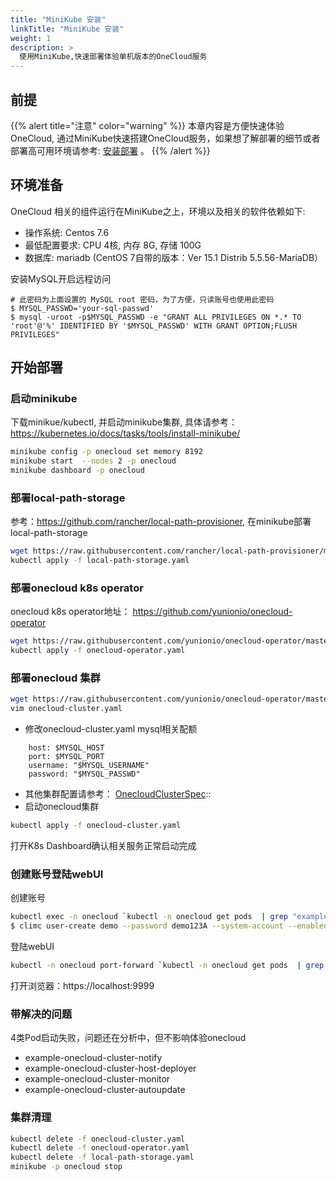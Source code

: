 ```yaml
---
title: "MiniKube 安装"
linkTitle: "MiniKube 安装"
weight: 1
description: >
  使用MiniKube,快速部署体验单机版本的OneCloud服务
---
```


## 前提
{{% alert title="注意" color="warning" %}}
本章内容是方便快速体验OneCloud, 通过MiniKube快速搭建OneCloud服务，如果想了解部署的细节或者部署高可用环境请参考: [安装部署](/docs/setup/) 。
{{% /alert %}}

## 环境准备
OneCloud 相关的组件运行在MiniKube之上，环境以及相关的软件依赖如下:

- 操作系统: Centos 7.6
- 最低配置要求: CPU 4核, 内存 8G, 存储 100G
- 数据库: mariadb (CentOS 7自带的版本：Ver 15.1 Distrib 5.5.56-MariaDB）

安装MySQL开启远程访问
```
# 此密码为上面设置的 MySQL root 密码，为了方便，只读账号也使用此密码
$ MYSQL_PASSWD='your-sql-passwd'
$ mysql -uroot -p$MYSQL_PASSWD -e "GRANT ALL PRIVILEGES ON *.* TO 'root'@'%' IDENTIFIED BY '$MYSQL_PASSWD' WITH GRANT OPTION;FLUSH PRIVILEGES"
```

## 开始部署
### 启动minikube
下载minikue/kubectl, 并启动minikube集群, 具体请参考： https://kubernetes.io/docs/tasks/tools/install-minikube/

```bash
minikube config -p onecloud set memory 8192 
minikube start  --nodes 2 -p onecloud
minikube dashboard -p onecloud
```
### 部署local-path-storage
参考：https://github.com/rancher/local-path-provisioner, 在minikube部署local-path-storage

```bash
wget https://raw.githubusercontent.com/rancher/local-path-provisioner/master/deploy/local-path-storage.yaml -O local-path-storage.yaml 
kubectl apply -f local-path-storage.yaml 
```

### 部署onecloud k8s operator
onecloud k8s operator地址： https://github.com/yunionio/onecloud-operator
```bash
wget https://raw.githubusercontent.com/yunionio/onecloud-operator/master/manifests/onecloud-operator.yaml -O onecloud-operator.yaml
kubectl apply -f onecloud-operator.yaml
```
### 部署onecloud 集群
```bash
wget https://raw.githubusercontent.com/yunionio/onecloud-operator/master/manifests/example-onecloud-cluster.yaml -O onecloud-cluster.yaml
vim onecloud-cluster.yaml
```
- 修改onecloud-cluster.yaml mysql相关配额
```
    host: $MYSQL_HOST
    port: $MYSQL_PORT
    username: "$MYSQL_USERNAME"
    password: "$MYSQL_PASSWD"
```

- 其他集群配置请参考： [OnecloudClusterSpec](https://github.com/yunionio/onecloud-operator/blob/4c871ae1d3d6774a827834464c480287b7b8b433/pkg/apis/onecloud/v1alpha1/types.go#L97)::
- 启动onecloud集群
```bash
kubectl apply -f onecloud-cluster.yaml
```
打开K8s Dashboard确认相关服务正常启动完成

### 创建账号登陆webUI
创建账号
```bash
kubectl exec -n onecloud `kubectl -n onecloud get pods  | grep "example-onecloud-cluster-climc"| cut -f1 -d" "` -c climc  -i -t -- /bin/bash -il
$ climc user-create demo --password demo123A --system-account --enabled
```

登陆webUI
```bash
kubectl -n onecloud port-forward `kubectl -n onecloud get pods  | grep "example-onecloud-cluster-web"| cut -f1 -d" "` 9999:443 --address=0.0.0.0
```
打开浏览器：https://localhost:9999 

### 带解决的问题
4类Pod启动失败，问题还在分析中，但不影响体验onecloud

- example-onecloud-cluster-notify
- example-onecloud-cluster-host-deployer
- example-onecloud-cluster-monitor
- example-onecloud-cluster-autoupdate

### 集群清理
```bash
kubectl delete -f onecloud-cluster.yaml
kubectl delete -f onecloud-operator.yaml
kubectl delete -f local-path-storage.yaml
minikube -p onecloud stop
```
